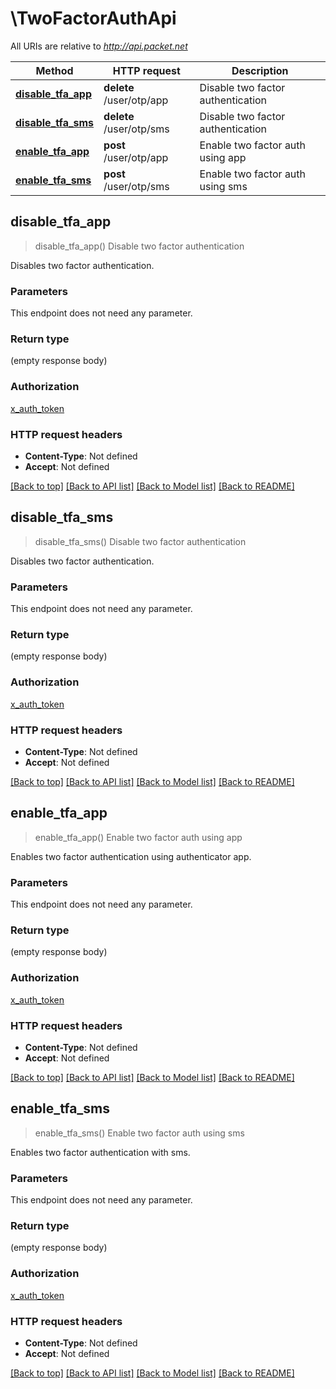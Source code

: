 # \TwoFactorAuthApi

All URIs are relative to *http://api.packet.net*

Method | HTTP request | Description
------------- | ------------- | -------------
[**disable_tfa_app**](TwoFactorAuthApi.md#disable_tfa_app) | **delete** /user/otp/app | Disable two factor authentication
[**disable_tfa_sms**](TwoFactorAuthApi.md#disable_tfa_sms) | **delete** /user/otp/sms | Disable two factor authentication
[**enable_tfa_app**](TwoFactorAuthApi.md#enable_tfa_app) | **post** /user/otp/app | Enable two factor auth using app
[**enable_tfa_sms**](TwoFactorAuthApi.md#enable_tfa_sms) | **post** /user/otp/sms | Enable two factor auth using sms



## disable_tfa_app

> disable_tfa_app()
Disable two factor authentication

Disables two factor authentication.

### Parameters

This endpoint does not need any parameter.

### Return type

 (empty response body)

### Authorization

[x_auth_token](../README.md#x_auth_token)

### HTTP request headers

- **Content-Type**: Not defined
- **Accept**: Not defined

[[Back to top]](#) [[Back to API list]](../README.md#documentation-for-api-endpoints) [[Back to Model list]](../README.md#documentation-for-models) [[Back to README]](../README.md)


## disable_tfa_sms

> disable_tfa_sms()
Disable two factor authentication

Disables two factor authentication.

### Parameters

This endpoint does not need any parameter.

### Return type

 (empty response body)

### Authorization

[x_auth_token](../README.md#x_auth_token)

### HTTP request headers

- **Content-Type**: Not defined
- **Accept**: Not defined

[[Back to top]](#) [[Back to API list]](../README.md#documentation-for-api-endpoints) [[Back to Model list]](../README.md#documentation-for-models) [[Back to README]](../README.md)


## enable_tfa_app

> enable_tfa_app()
Enable two factor auth using app

Enables two factor authentication using authenticator app.

### Parameters

This endpoint does not need any parameter.

### Return type

 (empty response body)

### Authorization

[x_auth_token](../README.md#x_auth_token)

### HTTP request headers

- **Content-Type**: Not defined
- **Accept**: Not defined

[[Back to top]](#) [[Back to API list]](../README.md#documentation-for-api-endpoints) [[Back to Model list]](../README.md#documentation-for-models) [[Back to README]](../README.md)


## enable_tfa_sms

> enable_tfa_sms()
Enable two factor auth using sms

Enables two factor authentication with sms.

### Parameters

This endpoint does not need any parameter.

### Return type

 (empty response body)

### Authorization

[x_auth_token](../README.md#x_auth_token)

### HTTP request headers

- **Content-Type**: Not defined
- **Accept**: Not defined

[[Back to top]](#) [[Back to API list]](../README.md#documentation-for-api-endpoints) [[Back to Model list]](../README.md#documentation-for-models) [[Back to README]](../README.md)

